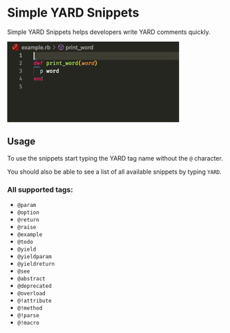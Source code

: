 # Simple YARD Snippets

Simple YARD Snippets helps developers write YARD comments quickly.

![Example](https://github.com/MichalZaporski/simple-yard-snippets/raw/HEAD/images/example.gif)

## Usage

To use the snippets start typing the YARD tag name without the `@` character.

You should also be able to see a list of all available snippets by typing `YARD`.

### All supported tags:

- `@param`
- `@option`
- `@return`
- `@raise`
- `@example`
- `@todo`
- `@yield`
- `@yieldparam`
- `@yieldreturn`
- `@see`
- `@abstract`
- `@deprecated`
- `@overload`
- `@!attribute`
- `@!method`
- `@!parse`
- `@!macro`
